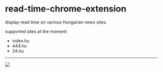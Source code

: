 # read-time-chrome-extension

display read time on various Hungarian news sites.

supported sites at the moment:
- index.hu
- 444.hu
- 24.hu

***

<image src="https://github.com/gasparrobi/read-time-chrome-extension/blob/master/read-time-demo.png"></image>

